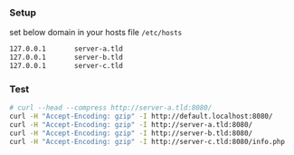 ### Setup
set below domain in your hosts file `/etc/hosts`
```txt
127.0.0.1       server-a.tld
127.0.0.1       server-b.tld
127.0.0.1       server-c.tld
```

### Test
```sh
# curl --head --compress http://server-a.tld:8080/
curl -H "Accept-Encoding: gzip" -I http://default.localhost:8080/
curl -H "Accept-Encoding: gzip" -I http://server-a.tld:8080/
curl -H "Accept-Encoding: gzip" -I http://server-b.tld:8080/
curl -H "Accept-Encoding: gzip" -I http://server-c.tld:8080/info.php
```